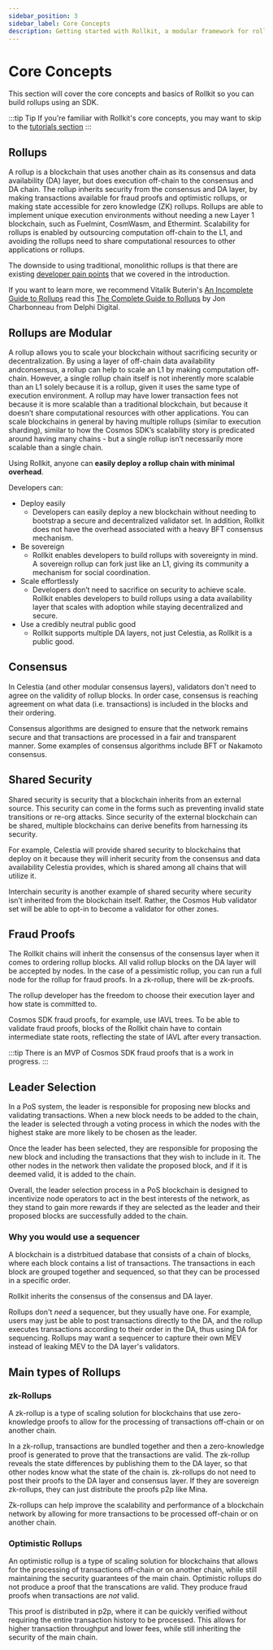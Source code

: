```yaml
---
sidebar_position: 3
sidebar_label: Core Concepts
description: Getting started with Rollkit, a modular framework for rollups.
---
```


# Core Concepts

This section will cover the core concepts and basics of Rollkit so you can
build rollups using an SDK.

:::tip Tip
If you're familiar with Rollkit's core concepts, you may want to skip to the
[tutorials section](../category/tutorials)
:::

## Rollups

A rollup is a blockchain that uses another chain as its consensus and data
availability (DA) layer, but does execution off-chain to the consensus and
DA chain. The rollup inherits security from the consensus and DA layer, by
making transactions available for fraud proofs and optimistic rollups, or
making state accessible for zero knowledge (ZK) rollups. Rollups are able
to implement unique execution environments without needing a new Layer 1
blockchain, such as Fuelmint, CosmWasm, and Ethermint. Scalability for
rollups is enabled by outsourcing computation off-chain to the L1, and
avoiding the rollups need to share computational resources to other
applications or rollups.

The downside to using traditional, monolithic rollups is that there are
existing [developer pain points](./intro.md#developer-pain-points)
that we covered in the introduction.

If you want to learn more, we recommend Vitalik Buterin's
[An Incomplete Guide to Rollups](https://vitalik.ca/general/2021/01/05/rollup.html)
read this [The Complete Guide to Rollups](https://members.delphidigital.io/reports/the-complete-guide-to-rollups)
by Jon Charbonneau from Delphi Digital.

## Rollups are Modular

A rollup allows you to scale your blockchain without sacrificing security or
decentralization. By using a layer of off-chain data availability andconsensus,
a rollup can help to scale an L1 by making computation off-chain. However, a
single rollup chain itself is not inherently more scalable than an L1 solely
because it is a rollup, given it uses the same type of execution environment.
A rollup may have lower transaction fees not because it is more scalable than
a traditional blockchain, but because it doesn’t share computational
resources with other applications. You can scale blockchains in general by
having multiple rollups (similar to execution sharding), similar to how the
Cosmos SDK’s scalability story is predicated around having many chains - but
a single rollup isn’t necessarily more scalable than a single chain.

Using Rollkit, anyone can **easily deploy a rollup chain with minimal overhead**.

Developers can:

- Deploy easily
  - Developers can easily deploy a new blockchain without needing to bootstrap
  a secure and decentralized validator set. In addition, Rollkit does not have
  the overhead associated with a heavy BFT consensus mechanism.
- Be sovereign
  - Rollkit enables developers to build rollups with sovereignty in mind. A
  sovereign rollup can fork just like an L1, giving its community a mechanism
  for social coordination.
- Scale effortlessly
  - Developers don’t need to sacrifice on security to achieve scale. Rollkit
  enables developers to build rollups using a data availability layer that
  scales with adoption while staying decentralized and secure.
- Use a credibly neutral public good
  - Rollkit supports multiple DA layers, not just Celestia, as Rollkit is a
  public good.

## Consensus

In Celestia (and other modular consensus layers), validators don't need to
agree on the validity of rollup blocks. In order case, consensus is reaching
agreement on what data (i.e. transactions) is included in the blocks and
their ordering.

Consensus algorithms are designed to ensure that the network remains secure
and that transactions are processed in a fair and transparent manner. Some
examples of consensus algorithms include BFT or Nakamoto consensus.

## Shared Security

Shared security is security that a blockchain inherits from an external source.
This security can come in the forms such as preventing invalid state
transitions or re-org attacks. Since security of the external blockchain can
be shared, multiple blockchains can derive benefits from harnessing its
security.

For example, Celestia will provide shared security to blockchains that deploy
on it because they will inherit security from the consensus and data
availability Celestia provides, which is shared among all chains that will
utilize it.

Interchain security is another example of shared security where security
isn’t inherited from the blockchain itself. Rather, the Cosmos Hub validator
set will be able to opt-in to become a validator for other zones.

## Fraud Proofs

The Rollkit chains will inherit the consensus of the consensus layer when
it comes to ordering rollup blocks. All valid rollup blocks on the DA layer
will be accepted by nodes. In the case of a pessimistic rollup, you can
run a full node for the rollup for fraud proofs. In a zk-rollup, there will
be zk-proofs.

The rollup developer has the freedom to choose their execution layer and
how state is committed to.

Cosmos SDK fraud proofs, for example, use IAVL trees. To be able to validate
fraud proofs, blocks of the Rollkit chain have to contain intermediate state
roots, reflecting the state of IAVL after every transaction.

:::tip
There is an MVP of Cosmos SDK fraud proofs that is a work in progress.
:::

## Leader Selection

In a PoS system, the leader is responsible for proposing new blocks and
validating transactions. When a new block needs to be added to the chain,
the leader is selected through a voting process in which the nodes with
the highest stake are more likely to be chosen as the leader.

Once the leader has been selected, they are responsible for proposing the
new block and including the transactions that they wish to include in it.
The other nodes in the network then validate the proposed block, and if
it is deemed valid, it is added to the chain.

Overall, the leader selection process in a PoS blockchain is designed to
incentivize node operators to act in the best interests of the network,
as they stand to gain more rewards if they are selected as the leader
and their proposed blocks are successfully added to the chain.

### Why you would use a sequencer

A blockchain is a distrbitued database that consists of a chain of blocks,
where each block contains a list of transactions. The transactions in each
block are grouped together and sequenced, so that they can be processed
in a specific order.

Rollkit inherits the consensus of the consensus and DA layer.

Rollups don't *need* a sequencer, but they usually have one. For example,
users may just be able to post transactions directly to the DA, and the
rollup executes transactions according to their order in the DA, thus using
DA for sequencing. Rollups may want a sequencer to capture their own MEV
instead of leaking MEV to the DA layer's validators.

## Main types of Rollups

### zk-Rollups

A zk-rollup is a type of scaling solution for blockchains that use
zero-knowledge proofs to allow for the processing of transactions
off-chain or on another chain.

In a zk-rollup, transactions are bundled together and then a zero-knowledge
proof is generated to prove that the transactions are valid. The zk-rollup
reveals the state differences by publishing them to the DA layer, so that
other nodes know what the state of the chain is. zk-rollups do not need to
post their proofs to the DA layer and consensus layer. If they are sovereign
zk-rollups, they can just distribute the proofs p2p like Mina.

Zk-rollups can help improve the scalability and performance of a blockchain
network by allowing for more transactions to be processed off-chain or on
another chain.

### Optimistic Rollups

An optimistic rollup is a type of scaling solution for blockchains that
allows for the processing of transactions off-chain or on another chain,
while still maintaining the security guarantees of the main chain. Optimistic
rollups do not produce a proof that the transcations are valid. They produce
fraud proofs when transactions are *not* valid.

This proof is distributed in p2p, where it can be quickly
verified without requiring the entire transaction history to be processed.
This allows for higher transaction throughput and lower fees, while still
inheriting the security of the main chain.